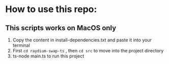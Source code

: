 # How to use this repo:
## This scripts works on MacOS only

1. Copy the content in install-dependencies.txt and paste it into your terminal
2. First `cd raydium-swap-ts` , then `cd src` to move into the project directory
3. ts-node main.ts to run this project
